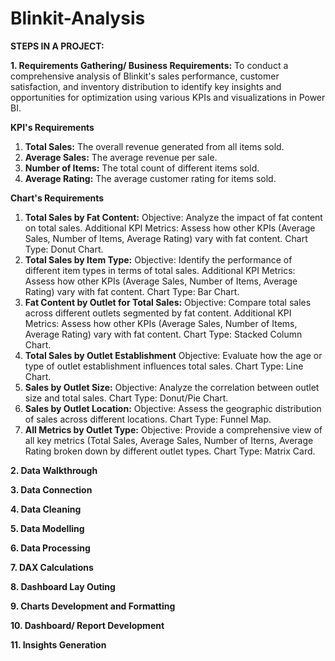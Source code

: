 # Blinkit-Analysis


**STEPS IN A PROJECT:**

**1. Requirements Gathering/ Business Requirements:**
To conduct a comprehensive analysis of Blinkit's sales performance, customer satisfaction, and inventory distribution to identify key insights and opportunities for optimization using various KPIs and visualizations in Power BI.

**KPI's Requirements**
1. **Total Sales:** The overall revenue generated from all items sold.
2. **Average Sales:** The average revenue per sale.
3. **Number of Items:** The total count of different items sold.
4. **Average Rating:** The average customer rating for items sold.

**Chart's Requirements**
1. **Total Sales by Fat Content:**
    Objective: Analyze the impact of fat content on total sales.
    Additional KPI Metrics: Assess how other KPIs (Average Sales, Number of Items, Average Rating) vary with fat content.
Chart Type: Donut Chart.
2. **Total Sales by Item Type:**
    Objective: Identify the performance of different item types in terms of total sales.
    Additional KPI Metrics: Assess how other KPIs (Average Sales, Number of Items, Average Rating) vary with fat content.
Chart Type: Bar Chart.
3. **Fat Content by Outlet for Total Sales:**
    Objective: Compare total sales across different outlets segmented by fat content.
    Additional KPI Metrics: Assess how other KPIs (Average Sales, Number of Items, Average Rating) vary with fat content.
    Chart Type: Stacked Column Chart.
4. **Total Sales by Outlet Establishment**
    Objective: Evaluate how the age or type of outlet establishment influences total sales.
    Chart Type: Line Chart.
5. **Sales by Outlet Size:**
    Objective: Analyze the correlation between outlet size and total sales.
    Chart Type: Donut/Pie Chart.
6. **Sales by Outlet Location:**
    Objective: Assess the geographic distribution of sales across different locations. Chart Type: Funnel Map.
7. **All Metrics by Outlet Type:**
    Objective: Provide a comprehensive view of all key metrics (Total Sales, Average Sales, Number of Iterns, Average Rating broken down by different outlet types.
    Chart Type: Matrix Card.

**2. Data Walkthrough**

**3. Data Connection**

**4. Data Cleaning**

**5. Data Modelling**

**6. Data Processing**

**7. DAX Calculations**

**8. Dashboard Lay Outing**

**9. Charts Development and Formatting**

**10. Dashboard/ Report Development**

**11. Insights Generation**
